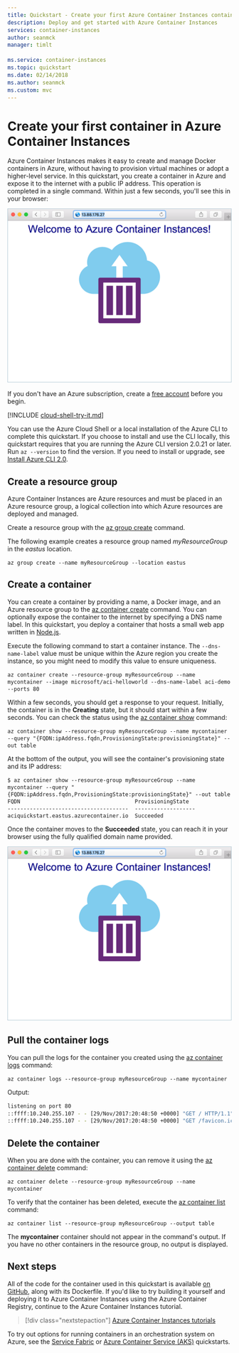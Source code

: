 ```yaml
---
title: Quickstart - Create your first Azure Container Instances container
description: Deploy and get started with Azure Container Instances
services: container-instances
author: seanmck
manager: timlt

ms.service: container-instances
ms.topic: quickstart
ms.date: 02/14/2018
ms.author: seanmck
ms.custom: mvc
---
```


# Create your first container in Azure Container Instances
Azure Container Instances makes it easy to create and manage Docker containers in Azure, without having to provision virtual machines or adopt a higher-level service. In this quickstart, you create a container in Azure and expose it to the internet with a public IP address. This operation is completed in a single command. Within just a few seconds, you'll see this in your browser:

![App deployed using Azure Container Instances viewed in browser][aci-app-browser]

If you don't have an Azure subscription, create a [free account][azure-account] before you begin.

[!INCLUDE [cloud-shell-try-it.md](../../includes/cloud-shell-try-it.md)]

You can use the Azure Cloud Shell or a local installation of the Azure CLI to complete this quickstart. If you choose to install and use the CLI locally, this quickstart requires that you are running the Azure CLI version 2.0.21 or later. Run `az --version` to find the version. If you need to install or upgrade, see [Install Azure CLI 2.0][azure-cli-install].

## Create a resource group

Azure Container Instances are Azure resources and must be placed in an Azure resource group, a logical collection into which Azure resources are deployed and managed.

Create a resource group with the [az group create][az-group-create] command.

The following example creates a resource group named *myResourceGroup* in the *eastus* location.

```azurecli-interactive
az group create --name myResourceGroup --location eastus
```

## Create a container

You can create a container by providing a name, a Docker image, and an Azure resource group to the [az container create][az-container-create] command. You can optionally expose the container to the internet by specifying a DNS name label. In this quickstart, you deploy a container that hosts a small web app written in [Node.js][node-js].

Execute the following command to start a container instance. The `--dns-name-label` value must be unique within the Azure region you create the instance, so you might need to modify this value to ensure uniqueness.

```azurecli-interactive
az container create --resource-group myResourceGroup --name mycontainer --image microsoft/aci-helloworld --dns-name-label aci-demo --ports 80
```

Within a few seconds, you should get a response to your request. Initially, the container is in the **Creating** state, but it should start within a few seconds. You can check the status using the [az container show][az-container-show] command:

```azurecli-interactive
az container show --resource-group myResourceGroup --name mycontainer --query "{FQDN:ipAddress.fqdn,ProvisioningState:provisioningState}" --out table
```

At the bottom of the output, you will see the container's provisioning state and its IP address:

```console
$ az container show --resource-group myResourceGroup --name mycontainer --query "{FQDN:ipAddress.fqdn,ProvisioningState:provisioningState}" --out table
FQDN                                    ProvisioningState
--------------------------------------  -------------------
aciquickstart.eastus.azurecontainer.io  Succeeded
```

Once the container moves to the **Succeeded** state, you can reach it in your browser using the fully qualified domain name provided.

![Browser screenshot showing application running in an Azure container instance][aci-app-browser]

## Pull the container logs

You can pull the logs for the container you created using the [az container logs][az-container-logs] command:

```azurecli-interactive
az container logs --resource-group myResourceGroup --name mycontainer
```

Output:

```bash
listening on port 80
::ffff:10.240.255.107 - - [29/Nov/2017:20:48:50 +0000] "GET / HTTP/1.1" 200 1663 "-" "Mozilla/5.0 (Windows NT 10.0; Win64; x64) AppleWebKit/537.36 (KHTML, like Gecko) Chrome/62.0.3202.94 Safari/537.36"
::ffff:10.240.255.107 - - [29/Nov/2017:20:48:50 +0000] "GET /favicon.ico HTTP/1.1" 404 150 "http://52.224.178.107/" "Mozilla/5.0 (Windows NT 10.0; Win64; x64) AppleWebKit/537.36 (KHTML, like Gecko) Chrome/62.0.3202.94 Safari/537.36"
```

## Delete the container

When you are done with the container, you can remove it using the [az container delete][az-container-delete] command:

```azurecli-interactive
az container delete --resource-group myResourceGroup --name mycontainer
```

To verify that the container has been deleted, execute the [az container list](/cli/azure/container#az_container_list) command:

```azurecli-interactive
az container list --resource-group myResourceGroup --output table
```

The **mycontainer** container should not appear in the command's output. If you have no other containers in the resource group, no output is displayed.

## Next steps

All of the code for the container used in this quickstart is available [on GitHub][app-github-repo], along with its Dockerfile. If you'd like to try building it yourself and deploying it to Azure Container Instances using the Azure Container Registry, continue to the Azure Container Instances tutorial.

> [!div class="nextstepaction"]
> [Azure Container Instances tutorials](./container-instances-tutorial-prepare-app.md)

To try out options for running containers in an orchestration system on Azure, see the [Service Fabric][service-fabric] or [Azure Container Service (AKS)][container-service] quickstarts.

<!-- IMAGES -->
[aci-app-browser]: ./media/container-instances-quickstart/aci-app-browser.png

<!-- LINKS - External -->
[app-github-repo]: https://github.com/Azure-Samples/aci-helloworld.git
[azure-account]: https://azure.microsoft.com/free/?WT.mc_id=A261C142F
[node-js]: http://nodejs.org

<!-- LINKS - Internal -->
[az-group-create]: /cli/azure/group?view=azure-cli-latest#az_group_create
[az-container-create]: /cli/azure/container?view=azure-cli-latest#az_container_create
[az-container-delete]: /cli/azure/container?view=azure-cli-latest#az_container_delete
[az-container-list]: /cli/azure/container?view=azure-cli-latest#az_container_list
[az-container-logs]: /cli/azure/container?view=azure-cli-latest#az_container_logs
[az-container-show]: /cli/azure/container?view=azure-cli-latest#az_container_show
[azure-cli-install]: /cli/azure/install-azure-cli
[container-service]: ../aks/kubernetes-walkthrough.md
[service-fabric]: ../service-fabric/service-fabric-quickstart-containers.md
